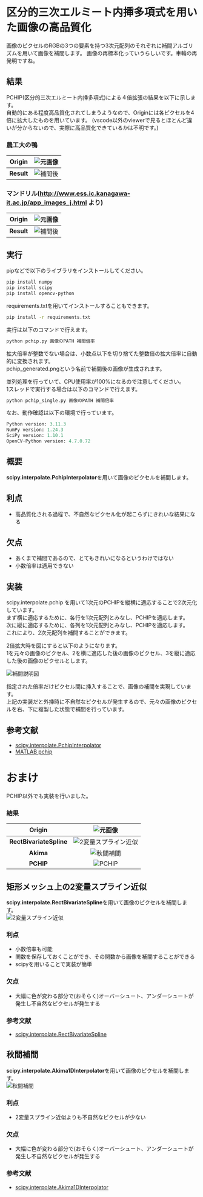 # 	区分的三次エルミート内挿多項式を用いた画像の高品質化
画像のピクセルのRGBの3つの要素を持つ3次元配列のそれぞれに補間アルゴリズムを用いて画像を補間します。
画像の再標本化っていうらしいです。車輪の再発明ですね。

## 結果
PCHIP(区分的三次エルミート内挿多項式)による４倍拡張の結果を以下に示します。  
自動的にある程度高品質化されてしまうようなので、Originには各ピクセルを4倍に拡大したものを用いています。
(vscode以外のviewerで見るとほとんど違いが分からないので、実際に高品質化できているかは不明です。)

### 農工大の鴨 
|         **Origin**         |   ![元画像](/READMEcomponents/duck/target.png)  |
|:----------------------:|:----------------------:|
|    **Result**   |![補間後](/READMEcomponents/duck/pchip.png)  |


### マンドリル(http://www.ess.ic.kanagawa-it.ac.jp/app_images_j.html より)
|         **Origin**         |   ![元画像](/READMEcomponents/Mandrill/target.png)  |
|:----------------------:|:----------------------:|
|    **Result**   |![補間後](/READMEcomponents/Mandrill/pchip.png)  |

## 実行
pipなどで以下のライブラリをインストールしてください。
```bash
pip install numpy
pip install scipy
pip install opencv-python
```
requirements.txtを用いてインストールすることもできます。
```bash
pip install -r requirements.txt
```

実行は以下のコマンドで行えます。

``` bash
python pchip.py 画像のPATH 補間倍率 
```
拡大倍率が整数でない場合は、小数点以下を切り捨てた整数倍の拡大倍率に自動的に変換されます。  
pchip_generated.pngという名前で補間後の画像が生成されます。   

並列処理を行っていて、CPU使用率が100%になるので注意してください。  
1スレッドで実行する場合は以下のコマンドで行えます。
``` bash
python pchip_single.py 画像のPATH 補間倍率 
```

なお、動作確認は以下の環境で行っています。
``` python
Python version: 3.11.3
NumPy version: 1.24.3
SciPy version: 1.10.1
OpenCV-Python version: 4.7.0.72
```

## 概要
**scipy.interpolate.PchipInterpolator**を用いて画像のピクセルを補間します。
## 利点
- 高品質化される過程で、不自然なピクセル化が起こらずにきれいな結果になる

## 欠点
- あくまで補間であるので、とてもきれいになるというわけではない
- 小数倍率は適用できない

## 実装
scipy.interpolate.pchip を用いて1次元のPCHIPを縦横に適応することで2次元化しています。  
まず横に適応するために、各行を1次元配列とみなし、PCHIPを適応します。  
次に縦に適応するために、各列を1次元配列とみなし、PCHIPを適応します。  
これにより、2次元配列を補間することができます。  

2倍拡大時を図にすると以下のようになります。  
1を元々の画像のピクセル、2を横に適応した後の画像のピクセル、3を縦に適応した後の画像のピクセルとします。

![補間説明図](/READMEcomponents/pchip_explain.png)

指定された倍率だけピクセル間に挿入することで、画像の補間を実現しています。  
上記の実装だと外挿時に不自然なピクセルが発生するので、元々の画像のピクセルを右、下に複製した状態で補間を行っています。
## 参考文献
- [scipy.interpolate.PchipInterpolator](https://docs.scipy.org/doc/scipy/reference/generated/scipy.interpolate.PchipInterpolator.html)
- [ MATLAB pchip ](https://jp.mathworks.com/help/matlab/ref/pchip.html)

# おまけ
PCHIP以外でも実装を行いました。

### 結果

|         **Origin**         |   ![元画像](/READMEcomponents/duck/target.png)  |
|:----------------------:|:----------------------:|
|    **RectBivariateSpline**   |![2変量スプライン近似](/READMEcomponents/duck/RectBivariateSpline.png)  |
|    **Akima**   |![秋間補間](/READMEcomponents/duck/akima.png)  |
|    **PCHIP**   |![PCHIP](/READMEcomponents/duck/pchip.png)  |

## 矩形メッシュ上の2変量スプライン近似
**scipy.interpolate.RectBivariateSpline**を用いて画像のピクセルを補間します。  
![2変量スプライン近似](/READMEcomponents/duck/RectBivariateSpline.png)

### 利点
- 小数倍率も可能
- 関数を保存しておくことができ、その関数から画像を補間することができる
- scipyを用いることで実装が簡単

### 欠点
- 大幅に色が変わる部分で(おそらく)オーバーシュート、アンダーシュートが発生し不自然なピクセルが発生する

### 参考文献
- [scipy.interpolate.RectBivariateSpline](https://docs.scipy.org/doc/scipy/reference/generated/scipy.interpolate.RectBivariateSpline.html)

## 秋間補間
**scipy.interpolate.Akima1DInterpolator**を用いて画像のピクセルを補間します。  
![秋間補間](/READMEcomponents/duck/akima.png) 

### 利点
- 2変量スプライン近似よりも不自然なピクセルが少ない

### 欠点
- 大幅に色が変わる部分で(おそらく)オーバーシュート、アンダーシュートが発生し不自然なピクセルが発生する

### 参考文献
- [scipy.interpolate.Akima1DInterpolator](https://docs.scipy.org/doc/scipy/reference/generated/scipy.interpolate.Akima1DInterpolator.html)
